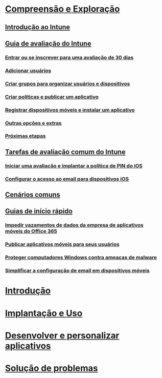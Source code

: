 # [Compreensão e Exploração](introduction-to-microsoft-intune.md)
## [Introdução ao Intune](introduction-to-microsoft-intune.md)
## [Guia de avaliação do Intune](get-started-with-a-30-day-trial-of-microsoft-intune.md)
### [Entrar ou se inscrever para uma avaliação de 30 dias](get-started-with-a-30-day-trial-of-microsoft-intune-step-1.md)
### [Adicionar usuários](get-started-with-a-30-day-trial-of-microsoft-intune-step-2.md)
### [Criar grupos para organizar usuários e dispositivos](get-started-with-a-30-day-trial-of-microsoft-intune-step-3.md)
### [Criar políticas e publicar um aplicativo](get-started-with-a-30-day-trial-of-microsoft-intune-step-4.md)
### [Registrar dispositivos móveis e instalar um aplicativo](get-started-with-a-30-day-trial-of-microsoft-intune-step-5.md)
### [Outras opções e extras](get-started-with-a-30-day-trial-of-microsoft-intune-step-6.md)
### [Próximas etapas](get-started-with-a-30-day-trial-of-microsoft-intune-step-7.md)
## [Tarefas de avaliação comum do Intune](common-microsoft-intune-evaluation-tasks.md)
### [Iniciar uma avaliação e implantar a política de PIN do iOS](start-a-microsoft-intune-trial-and-deploy-ios-pin-policy.md)
### [Configurar o acesso ao email para dispositivos iOS](set-up-email-access-for-ios-devices-using-microsoft-intune.md)
## [Cenários comuns](common-ways-to-use-intune.md)
## [Guias de início rápido](prevent-company-data-leaks-from-Office-365-mobile-apps.md)
### [Impedir vazamentos de dados da empresa de aplicativos móveis do Office 365](prevent-company-data-leaks-from-Office-365-mobile-apps.md)
### [Publicar aplicativos móveis para seus usuários](publish-mobile-apps-to-users.md)
### [Proteger computadores Windows contra ameaças de malware](protect-pcs-against-malware-threats.md)
### [Simplificar a configuração de email em dispositivos móveis](simplify-email-configuration-on-mobile-devices.md)

# [Introdução](/intune/get-started/what-to-know-before-you-start-microsoft-intune)
<!-- # [Plan and Design](/intune/plan-design/ways-to-do-enterprise-mobility) -->
# [Implantação e Uso](/intune/deploy-use/overview-of-device-and-app-lifecycles-in-microsoft-intune)
# [Desenvolver e personalizar aplicativos](/intune/develop/intune-app-sdk)
# [Solução de problemas](/intune/troubleshoot/general-troubleshooting-tips-for-microsoft-intune)


<!--HONumber=Jul16_HO4-->


